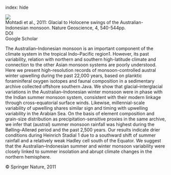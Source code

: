 index: hide

<div class="Citation">
    <div class="Citation-thumb CitationThumb-linked"  data-href="https://doi.org/10.1038/ngeo1209">
      <img src="https://static.claimspace.cloud/climate-study-static/refs/thumbs/5/Mohtadi_et_al_2011-thumb.png" />
    </div>

  <div class="Citation-body">
    <div class="Citation-text">Mohtadi et al., 2011: Glacial to Holocene swings of the Australian-Indonesian monsoon. <span class="Article-journal">Nature Geoscience, </span><span class="Article-volume">4, </span>540-544pp.</div>
    <div class="Citation-links">
      <div class="CitationLink" data-href="https://doi.org/10.1038/ngeo1209">
        <div class="CitationLink-icon CitationLink-Doi"></div>
        <div class="CitationLink-text">DOI</div>
      </div>
      <div class="CitationLink" data-href="https://scholar.google.com/scholar?q=10.1038/ngeo1209">
        <div class="CitationLink-icon CitationLink-Scholar"></div>
        <div class="CitationLink-text">Google Scholar</div>
      </div>
    </div>
  </div>
</div>

The Australian–Indonesian monsoon is an important component of the climate system in the tropical Indo–Pacific region1. However, its past variability, relation with northern and southern high-latitude climate and connection to the other Asian monsoon systems are poorly understood. Here we present high-resolution records of monsoon-controlled austral winter upwelling during the past 22,000 years, based on planktic foraminiferal oxygen isotopes and faunal composition in a sedimentary archive collected offshore southern Java. We show that glacial–interglacial variations in the Australian–Indonesian winter monsoon were in phase with the Indian summer monsoon system, consistent with their modern linkage through cross-equatorial surface winds. Likewise, millennial-scale variability of upwelling shares similar sign and timing with upwelling variability in the Arabian Sea. On the basis of element composition and grain-size distribution as precipitation-sensitive proxies in the same archive, we infer that (austral) summer monsoon rainfall was highest during the Bølling–Allerød period and the past 2,500 years. Our results indicate drier conditions during Heinrich Stadial 1 due to a southward shift of summer rainfall and a relatively weak Hadley cell south of the Equator. We suggest that the Australian–Indonesian summer and winter monsoon variability were closely linked to summer insolation and abrupt climate changes in the northern hemisphere.

<div class="Citation-copy">
&copy; Springer Nature, 2011
</div>